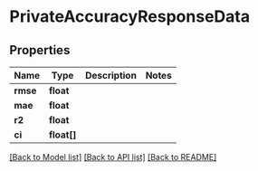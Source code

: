 # PrivateAccuracyResponseData

## Properties
Name | Type | Description | Notes
------------ | ------------- | ------------- | -------------
**rmse** | **float** |  | 
**mae** | **float** |  | 
**r2** | **float** |  | 
**ci** | **float[]** |  | 

[[Back to Model list]](../README.md#documentation-for-models) [[Back to API list]](../README.md#documentation-for-api-endpoints) [[Back to README]](../README.md)



